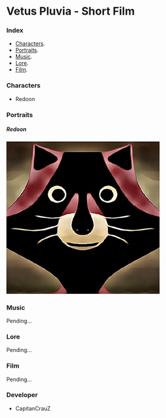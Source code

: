 # Vetus Pluvia - Short Film

### Index

- [Characters](#Characters).
- [Portraits](#Portraits).
- [Music](#Music).
- [Lore](#Lore).
- [Film](#Film).

### Characters
- Redoon

### Portraits

##### Redoon

![Image](https://github.com/CapitanCrauZ/Vetus-Pluvia/blob/master/Characters/Portrait/Redoon.png)

### Music
Pending...

### Lore
Pending...

### Film
Pending...

### Developer 
- CapitanCrauZ